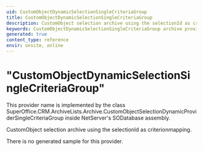 ```yaml
---
uid: CustomObjectDynamicSelectionSingleCriteriaGroup
title: CustomObjectDynamicSelectionSingleCriteriaGroup
description: CustomObject selection archive using the selectionId as criterionmapping.
keywords: CustomObjectDynamicSelectionSingleCriteriaGroup archive provider
generated: true
content_type: reference
envir: onsite, online
---
```


# "CustomObjectDynamicSelectionSingleCriteriaGroup"

This provider name is implemented by the class <see cref="T:SuperOffice.CRM.ArchiveLists.Archive.CustomObjectSelectionDynamicProviderSingleCriteriaGroup">SuperOffice.CRM.ArchiveLists.Archive.CustomObjectSelectionDynamicProviderSingleCriteriaGroup</see> inside NetServer's SODatabase assembly.

CustomObject selection archive using the selectionId as criterionmapping.

There is no generated sample for this provider.

